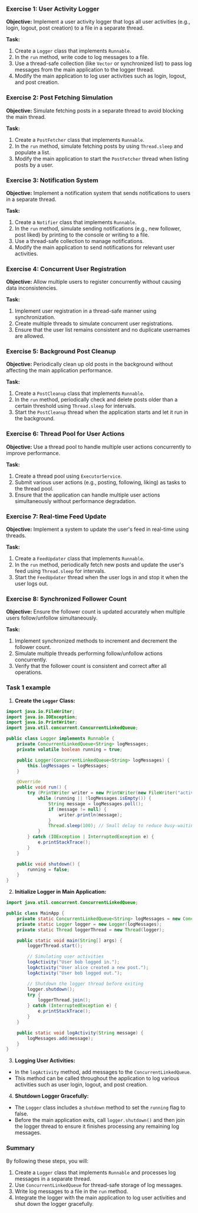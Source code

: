 
### Exercise 1: User Activity Logger

**Objective:**
Implement a user activity logger that logs all user activities (e.g., login, logout, post creation) to a file in a separate thread.

**Task:**
1. Create a `Logger` class that implements `Runnable`.
2. In the `run` method, write code to log messages to a file.
3. Use a thread-safe collection (like `Vector` or synchronized list) to pass log messages from the main application to the logger thread.
4. Modify the main application to log user activities such as login, logout, and post creation.

### Exercise 2: Post Fetching Simulation

**Objective:**
Simulate fetching posts in a separate thread to avoid blocking the main thread.

**Task:**
1. Create a `PostFetcher` class that implements `Runnable`.
2. In the `run` method, simulate fetching posts by using `Thread.sleep` and populate a list.
3. Modify the main application to start the `PostFetcher` thread when listing posts by a user.

### Exercise 3: Notification System

**Objective:**
Implement a notification system that sends notifications to users in a separate thread.

**Task:**
1. Create a `Notifier` class that implements `Runnable`.
2. In the `run` method, simulate sending notifications (e.g., new follower, post liked) by printing to the console or writing to a file.
3. Use a thread-safe collection to manage notifications.
4. Modify the main application to send notifications for relevant user activities.

### Exercise 4: Concurrent User Registration

**Objective:**
Allow multiple users to register concurrently without causing data inconsistencies.

**Task:**
1. Implement user registration in a thread-safe manner using synchronization.
2. Create multiple threads to simulate concurrent user registrations.
3. Ensure that the user list remains consistent and no duplicate usernames are allowed.

### Exercise 5: Background Post Cleanup

**Objective:**
Periodically clean up old posts in the background without affecting the main application performance.

**Task:**
1. Create a `PostCleanup` class that implements `Runnable`.
2. In the `run` method, periodically check and delete posts older than a certain threshold using `Thread.sleep` for intervals.
3. Start the `PostCleanup` thread when the application starts and let it run in the background.

### Exercise 6: Thread Pool for User Actions

**Objective:**
Use a thread pool to handle multiple user actions concurrently to improve performance.

**Task:**
1. Create a thread pool using `ExecutorService`.
2. Submit various user actions (e.g., posting, following, liking) as tasks to the thread pool.
3. Ensure that the application can handle multiple user actions simultaneously without performance degradation.

### Exercise 7: Real-time Feed Update

**Objective:**
Implement a system to update the user's feed in real-time using threads.

**Task:**
1. Create a `FeedUpdater` class that implements `Runnable`.
2. In the `run` method, periodically fetch new posts and update the user's feed using `Thread.sleep` for intervals.
3. Start the `FeedUpdater` thread when the user logs in and stop it when the user logs out.

### Exercise 8: Synchronized Follower Count

**Objective:**
Ensure the follower count is updated accurately when multiple users follow/unfollow simultaneously.

**Task:**
1. Implement synchronized methods to increment and decrement the follower count.
2. Simulate multiple threads performing follow/unfollow actions concurrently.
3. Verify that the follower count is consistent and correct after all operations.


### Task 1 example

1. **Create the `Logger` Class:**

```java
import java.io.FileWriter;
import java.io.IOException;
import java.io.PrintWriter;
import java.util.concurrent.ConcurrentLinkedQueue;

public class Logger implements Runnable {
    private ConcurrentLinkedQueue<String> logMessages;
    private volatile boolean running = true;

    public Logger(ConcurrentLinkedQueue<String> logMessages) {
        this.logMessages = logMessages;
    }

    @Override
    public void run() {
        try (PrintWriter writer = new PrintWriter(new FileWriter("activity_log.txt", true))) {
            while (running || !logMessages.isEmpty()) {
                String message = logMessages.poll();
                if (message != null) {
                    writer.println(message);
                }
                Thread.sleep(100); // Small delay to reduce busy-waiting
            }
        } catch (IOException | InterruptedException e) {
            e.printStackTrace();
        }
    }

    public void shutdown() {
        running = false;
    }
}
```

2. **Initialize Logger in Main Application:**

```java
import java.util.concurrent.ConcurrentLinkedQueue;

public class MainApp {
    private static ConcurrentLinkedQueue<String> logMessages = new ConcurrentLinkedQueue<>();
    private static Logger logger = new Logger(logMessages);
    private static Thread loggerThread = new Thread(logger);

    public static void main(String[] args) {
        loggerThread.start();

        // Simulating user activities
        logActivity("User bob logged in.");
        logActivity("User alice created a new post.");
        logActivity("User bob logged out.");

        // Shutdown the logger thread before exiting
        logger.shutdown();
        try {
            loggerThread.join();
        } catch (InterruptedException e) {
            e.printStackTrace();
        }
    }

    public static void logActivity(String message) {
        logMessages.add(message);
    }
}
```

3. **Logging User Activities:**
- In the `logActivity` method, add messages to the `ConcurrentLinkedQueue`.
- This method can be called throughout the application to log various activities such as user login, logout, and post creation.

4. **Shutdown Logger Gracefully:**
- The `Logger` class includes a `shutdown` method to set the `running` flag to false.
- Before the main application exits, call `logger.shutdown()` and then join the logger thread to ensure it finishes processing any remaining log messages.

### Summary

By following these steps, you will:
1. Create a `Logger` class that implements `Runnable` and processes log messages in a separate thread.
2. Use `ConcurrentLinkedQueue` for thread-safe storage of log messages.
3. Write log messages to a file in the `run` method.
4. Integrate the logger with the main application to log user activities and shut down the logger gracefully.
